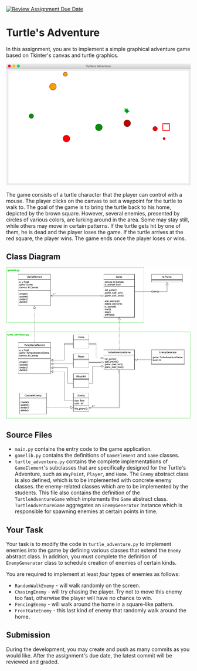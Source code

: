 [![Review Assignment Due Date](https://classroom.github.com/assets/deadline-readme-button-24ddc0f5d75046c5622901739e7c5dd533143b0c8e959d652212380cedb1ea36.svg)](https://classroom.github.com/a/C7GxOCpL)
# Turtle's Adventure

In this assignment, you are to implement a simple graphical adventure game
based on Tkinter's canvas and turtle graphics.

![screen](images/screen-shot.png)

The game consists of a turtle character that the player can control with a
mouse.  The player clicks on the canvas to set a waypoint for the turtle to
walk to.  The goal of the game is to bring the turtle back to his home,
depicted by the brown square.  However, several enemies, presented by circles
of various colors, are lurking around in the area.  Some may stay still, while
others may move in certain patterns.  If the turtle gets hit by one of them,
he is dead and the player loses the game.  If the turtle arrives at the red
square, the player wins.  The game ends once the player loses or wins.


## Class Diagram

![uml](images/class-diagram.png)


## Source Files

* `main.py` contains the entry code to the game application.
* `gamelib.py` contains the definitions of `GameElement` and `Game` classes.
* `turtle_adventure.py` contains the complete implementations of
    `GameElement`'s subclasses that are specifically designed for the Turtle's
    Adventure, such as `WayPoint`, `Player`, and `Home`.  The `Enemy` abstract
    class is also defined, which is to be implemented with concrete enemy
    classes.  the enemy-related classes which are to be implemented by the
    students.  This file also contains the definition of the
    `TurtleAdventureGame` which implements the `Game` abstract class.
    `TurtleAdventureGame` aggregates an `EnemyGenerator` instance which is
    responsible for spawning enemies at certain points in time.


## Your Task

Your task is to modify the code in `turtle_adventure.py` to implement enemies into the
game by defining various classes that extend the `Enemy` abstract class.
In addition, you must complete the definition of `EnemyGenerator` class to
schedule creation of enemies of certain kinds.

You are required to implement at least *four* types of enemies as follows:

* `RandomWalkEnemy` - will walk randomly on the screen.
* `ChasingEnemy` - will try chasing the player.  Try not to move
  this enemy too fast, otherwise the player will have no chance to win.
* `FencingEnemy` - will walk around the home in a square-like pattern.
* `FrontGateEnemy` - this last kind of enemy that randomly walk around the home.


## Submission

During the development, you may create and push as many commits as you would
like.  After the assignment's due date, the latest commit will be reviewed and
graded.
